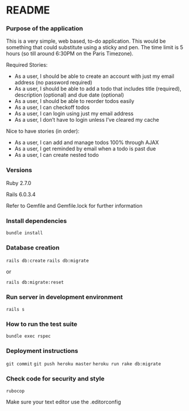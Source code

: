 # README

### Purpose of the application

This is a very simple, web based, to-do application. This would be something that could substitute using a sticky and pen. The time limit is 5 hours (so till around 6:30PM on the Paris Timezone).

Required Stories:
- As a user, I should be able to create an account with just my email address (no password required)
- As a user, I should be able to add a todo that includes title (required), description (optional) and due date (optional)
- As a user, I should be able to reorder todos easily
- As a user, I can checkoff todos
- As a user, I can login using just my email address
- As a user, I don’t have to login unless I’ve cleared my cache

Nice to have stories (in order):
- As a user, I can add and manage todos 100% through AJAX
- As a user, I get reminded by email when a todo is past due
- As a user, I can create nested todo

### Versions

Ruby 2.7.0

Rails  6.0.3.4

Refer to Gemfile and Gemfile.lock for further information

### Install dependencies

`bundle install`

### Database creation

`rails db:create`
`rails db:migrate`

or

`rails db:migrate:reset`

### Run server in development environment

`rails s`

### How to run the test suite

`bundle exec rspec`

### Deployment instructions

`git commit`
`git push heroku master`
`heroku run rake db:migrate`

### Check code for security and style

`rubocop`

Make sure your text editor use the .editorconfig
